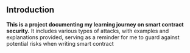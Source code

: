 ## Introduction

**This is a project documenting my learning journey on smart contract security.** It includes various types of attacks, with examples and explanations provided, serving as a reminder for me to guard against potential risks when writing smart contract
